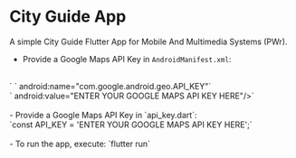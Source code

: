 # City Guide App

A simple City Guide Flutter App for Mobile And Multimedia Systems (PWr).

- Provide a Google Maps API Key in `AndroidManifest.xml`:
<br>
`<meta-data`<br>
`   android:name="com.google.android.geo.API_KEY"`<br>
`   android:value="ENTER YOUR GOOGLE MAPS API KEY HERE"/>`
<br><br>
- Provide a Google Maps API Key in `api_key.dart`:
<br>
`const API_KEY = 'ENTER YOUR GOOGLE MAPS API KEY HERE';`
<br><br>
- To run the app, execute: `flutter run`
